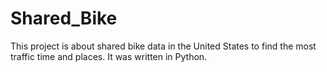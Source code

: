 # Shared_Bike
This project is about shared bike data in the United States to find the most traffic time and places. It was written in Python.
